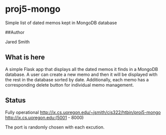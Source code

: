 # proj5-mongo
Simple list of dated memos kept in MongoDB database

##Author

Jared Smith

## What is here

A simple Flask app that displays all the dated memos it finds in a MongoDB database. A user can create a new memo and then it will be displayed with the rest in the database sorted by date. Additionally, each memo has a corresponding delete button for individual memo management. 

## Status

Fully operational
http://ix.cs.uoregon.edu/~jsmith/cis322/htbin/proj5-mongo
http://ix.cs.uoregon.edu:(5001 - 8000)

The port is randomly chosen with each excution.
